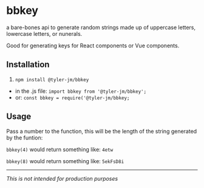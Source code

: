 # bbkey

a bare-bones api to generate random strings made up of uppercase letters, lowercase letters, or nunerals.

Good for generating keys for React components or Vue components.

## Installation

1. `npm install @tyler-jm/bbkey`
* in the .js file: `import bbkey from '@tyler-jm/bbkey';`
* or: `const bbkey = require('@tyler-jm/bbkey;`

## Usage

Pass a number to the function, this will be the length of the string generated by the funtion:

`bbkey(4)` would return something like: `4etw`

`bbkey(8)` would return something like: `5ekFsD8i`

---

*This is not intended for production purposes*
